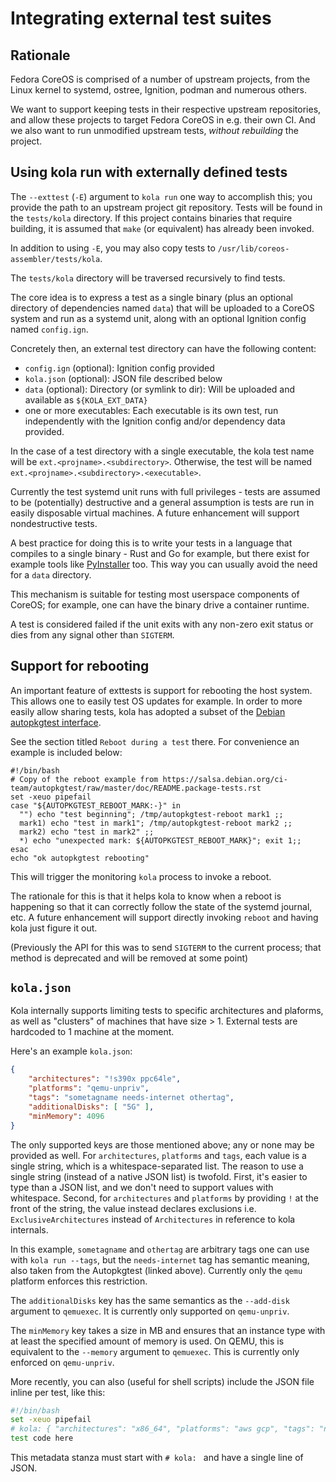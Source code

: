 Integrating external test suites
=

Rationale
---

Fedora CoreOS is comprised of a number of upstream projects, from
the Linux kernel to systemd, ostree, Ignition, podman and
numerous others.

We want to support keeping tests in their respective upstream
repositories, and allow these projects to target Fedora CoreOS
in e.g. their own CI.  And we also want to run unmodified
upstream tests, *without rebuilding* the project.

Using kola run with externally defined tests
---

The `--exttest` (`-E`) argument to `kola run` one way to accomplish this; you
provide the path to an upstream project git repository.  Tests will be found
in the `tests/kola` directory.  If this project contains binaries that require
building, it is assumed that `make` (or equivalent) has already been invoked.

In addition to using `-E`, you may also copy tests to `/usr/lib/coreos-assembler/tests/kola`.

The `tests/kola` directory will be traversed recursively to find tests.

The core idea is to express a test as a single binary (plus an optional
directory of dependencies named `data`) that will be uploaded to a CoreOS
system and run as a systemd unit, along with an optional Ignition config
named `config.ign`.

Concretely then, an external test directory can have the following content:

- `config.ign` (optional): Ignition config provided
- `kola.json` (optional): JSON file described below
- `data` (optional): Directory (or symlink to dir): Will be uploaded and available as `${KOLA_EXT_DATA}`
- one or more executables: Each executable is its own test, run independently
  with the Ignition config and/or dependency data provided.

In the case of a test directory with a single executable, the kola test name will be
`ext.<projname>.<subdirectory>`.  Otherwise, the test will be named `ext.<projname>.<subdirectory>.<executable>`.

Currently the test systemd unit runs with full privileges - tests
are assumed to be (potentially) destructive and a general assumption
is tests are run in easily disposable virtual machines.  A future
enhancement will support nondestructive tests.

A best practice for doing this is to write your tests in a language
that compiles to a single binary - Rust and Go for example, but
there exist for example tools like [PyInstaller](https://realpython.com/pyinstaller-python/#pyinstaller)
too.  This way you can usually avoid the need for a `data` directory.

This mechanism is suitable for testing most userspace components
of CoreOS; for example, one can have the binary drive a container runtime.

A test is considered failed if the unit exits with any non-zero exit
status or dies from any signal other than `SIGTERM`.

Support for rebooting
---

An important feature of exttests is support for rebooting the host system.
This allows one to easily test OS updates for example.  In order to
more easily allow sharing tests, kola has adopted a subset of the
[Debian autopkgtest interface](https://salsa.debian.org/ci-team/autopkgtest/raw/master/doc/README.package-tests.rst).

See the section titled `Reboot during a test` there.  For convenience
an example is included below:


```
#!/bin/bash
# Copy of the reboot example from https://salsa.debian.org/ci-team/autopkgtest/raw/master/doc/README.package-tests.rst
set -xeuo pipefail
case "${AUTOPKGTEST_REBOOT_MARK:-}" in
  "") echo "test beginning"; /tmp/autopkgtest-reboot mark1 ;;
  mark1) echo "test in mark1"; /tmp/autopkgtest-reboot mark2 ;;
  mark2) echo "test in mark2" ;;
  *) echo "unexpected mark: ${AUTOPKGTEST_REBOOT_MARK}"; exit 1;;
esac
echo "ok autopkgtest rebooting"
```

This will trigger the monitoring `kola` process to invoke a reboot.

The rationale for this is that it helps kola to know when a reboot
is happening so that it can correctly follow the state of the systemd
journal, etc.  A future enhancement will support directly invoking
`reboot` and having kola just figure it out.

(Previously the API for this was to send `SIGTERM` to the current process;
 that method is deprecated and will be removed at some point)

`kola.json`
---

Kola internally supports limiting tests to specific architectures and plaforms,
as well as "clusters" of machines that have size > 1.  External tests
are hardcoded to 1 machine at the moment.

Here's an example `kola.json`:

```json
{
    "architectures": "!s390x ppc64le",
    "platforms": "qemu-unpriv",
    "tags": "sometagname needs-internet othertag",
    "additionalDisks": [ "5G" ],
    "minMemory": 4096
}
```

The only supported keys are those mentioned above; any or none
may be provided as well.  For `architectures`, `platforms` and `tags`, 
each value is a single string, which is a whitespace-separated list.
The reason to use a single string (instead of a native JSON list)
is twofold.  First, it's easier to type than a JSON list, and
we don't need to support values with whitespace.
Second, for `architectures` and `platforms` by providing `!` at
the front of the string, the value instead declares exclusions
i.e. `ExclusiveArchitectures` instead  of `Architectures` in
reference to kola internals.

In this example, `sometagname` and `othertag` are arbitrary tags
one can use with `kola run --tags`, but the `needs-internet` tag
has semantic meaning, also taken from the Autopkgtest (linked above).
Currently only the `qemu` platform enforces this restriction.

The `additionalDisks` key has the same semantics as the `--add-disk`
argument to `qemuexec`. It is currently only supported on `qemu-unpriv`.

The `minMemory` key takes a size in MB and ensures that an instance type
with at least the specified amount of memory is used. On QEMU, this is
equivalent to the `--memory` argument to `qemuexec`. This is currently
only enforced on `qemu-unpriv`.

More recently, you can also (useful for shell scripts) include the JSON file
inline per test, like this:

```sh
#!/bin/bash
set -xeuo pipefail
# kola: { "architectures": "x86_64", "platforms": "aws gcp", "tags": "needs-internet" }
test code here
```

This metadata stanza must start with `# kola: ` and have a single line of JSON.
